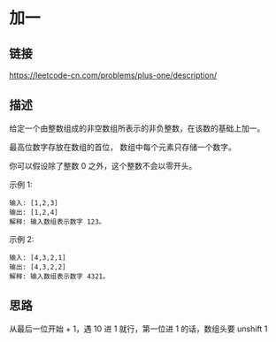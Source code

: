 # 加一

## 链接

https://leetcode-cn.com/problems/plus-one/description/

## 描述

给定一个由整数组成的非空数组所表示的非负整数，在该数的基础上加一。  

最高位数字存放在数组的首位， 数组中每个元素只存储一个数字。  

你可以假设除了整数 0 之外，这个整数不会以零开头。  

示例 1:
```text
输入: [1,2,3]
输出: [1,2,4]
解释: 输入数组表示数字 123。
```

示例 2:
```text
输入: [4,3,2,1]
输出: [4,3,2,2]
解释: 输入数组表示数字 4321。
```


## 思路

从最后一位开始 + 1，遇 10 进 1 就行，第一位进 1 的话，数组头要 unshift 1  

